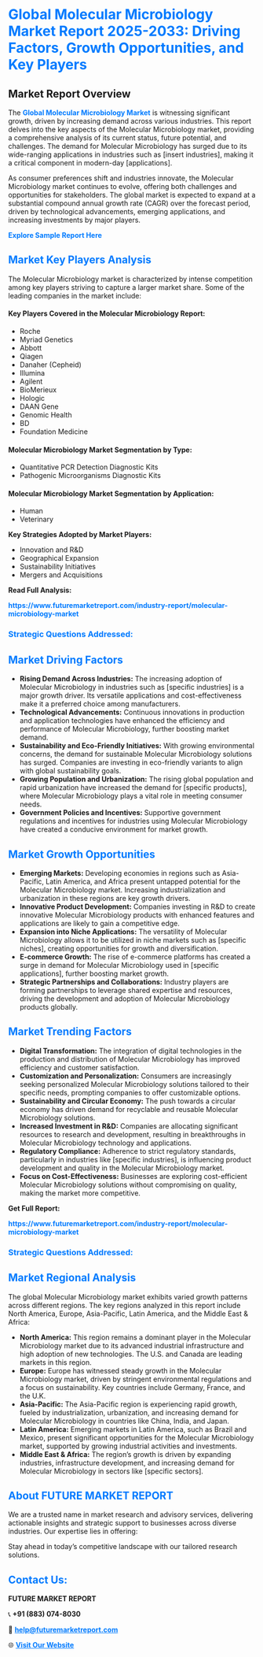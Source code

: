 <h1 style="color: #007BFF;">Global Molecular Microbiology Market Report 2025-2033: Driving Factors, Growth Opportunities, and Key Players</h1>

<section id="overview">
<h2>Market Report Overview</h2>
<p>The <a href="https://www.futuremarketreport.com/industry-report/molecular-microbiology-market" style="color: #007BFF; text-decoration: none;"><strong>Global Molecular Microbiology Market</strong></a> is witnessing significant growth, driven by increasing demand across various industries. This report delves into the key aspects of the Molecular Microbiology market, providing a comprehensive analysis of its current status, future potential, and challenges. The demand for Molecular Microbiology has surged due to its wide-ranging applications in industries such as [insert industries], making it a critical component in modern-day [applications].</p>
<p>As consumer preferences shift and industries innovate, the Molecular Microbiology market continues to evolve, offering both challenges and opportunities for stakeholders. The global market is expected to expand at a substantial compound annual growth rate (CAGR) over the forecast period, driven by technological advancements, emerging applications, and increasing investments by major players.</p>
</section>

<section id="overview">
<p><a href="https://www.futuremarketreport.com/request-sample/reportId=80507" style="color: #007BFF; text-decoration: none;"><strong>Explore Sample Report Here</strong></a></p>
</section>

<section id="key-players">
<h2 style="color: #007BFF;">Market Key Players Analysis</h2>
<p>The Molecular Microbiology market is characterized by intense competition among key players striving to capture a larger market share. Some of the leading companies in the market include:</p>
<h4>Key Players Covered in the Molecular Microbiology Report:</h4>
<ul><li>Roche</li><li>Myriad Genetics</li><li>Abbott</li><li>Qiagen</li><li>Danaher (Cepheid)</li><li>Illumina</li><li>Agilent</li><li>BioMerieux</li><li>Hologic</li><li>DAAN Gene</li><li>Genomic Health</li><li>BD</li><li>Foundation Medicine</li></ul>
<h4>Molecular Microbiology Market Segmentation by Type:</h4>
<ul><li>Quantitative PCR Detection Diagnostic Kits</li><li>Pathogenic Microorganisms Diagnostic Kits</li></ul>

<h4>Molecular Microbiology Market Segmentation by Application:</h4>
<ul><li>Human</li><li>Veterinary</li></ul>
<p><strong>Key Strategies Adopted by Market Players:</strong></p>
<ul>
<li>Innovation and R&D</li>
<li>Geographical Expansion</li>
<li>Sustainability Initiatives</li>
<li>Mergers and Acquisitions</li>
</ul>
</section>

<section>
<p><strong>Read Full Analysis: </strong></p><a href="https://www.futuremarketreport.com/industry-report/molecular-microbiology-market" style="color: #007BFF; text-decoration: none;"><strong>https://www.futuremarketreport.com/industry-report/molecular-microbiology-market</strong></a>
<h3 style="color: #007BFF;">Strategic Questions Addressed:</h3>
</section>

<section id="driving-factors">
<h2 style="color: #007BFF;">Market Driving Factors</h2>
<ul>
<li><strong>Rising Demand Across Industries:</strong> The increasing adoption of Molecular Microbiology in industries such as [specific industries] is a major growth driver. Its versatile applications and cost-effectiveness make it a preferred choice among manufacturers.</li>
<li><strong>Technological Advancements:</strong> Continuous innovations in production and application technologies have enhanced the efficiency and performance of Molecular Microbiology, further boosting market demand.</li>
<li><strong>Sustainability and Eco-Friendly Initiatives:</strong> With growing environmental concerns, the demand for sustainable Molecular Microbiology solutions has surged. Companies are investing in eco-friendly variants to align with global sustainability goals.</li>
<li><strong>Growing Population and Urbanization:</strong> The rising global population and rapid urbanization have increased the demand for [specific products], where Molecular Microbiology plays a vital role in meeting consumer needs.</li>
<li><strong>Government Policies and Incentives:</strong> Supportive government regulations and incentives for industries using Molecular Microbiology have created a conducive environment for market growth.</li>
</ul>
</section>

<section id="growth-opportunities">
<h2 style="color: #007BFF;">Market Growth Opportunities</h2>
<ul>
<li><strong>Emerging Markets:</strong> Developing economies in regions such as Asia-Pacific, Latin America, and Africa present untapped potential for the Molecular Microbiology market. Increasing industrialization and urbanization in these regions are key growth drivers.</li>
<li><strong>Innovative Product Development:</strong> Companies investing in R&D to create innovative Molecular Microbiology products with enhanced features and applications are likely to gain a competitive edge.</li>
<li><strong>Expansion into Niche Applications:</strong> The versatility of Molecular Microbiology allows it to be utilized in niche markets such as [specific niches], creating opportunities for growth and diversification.</li>
<li><strong>E-commerce Growth:</strong> The rise of e-commerce platforms has created a surge in demand for Molecular Microbiology used in [specific applications], further boosting market growth.</li>
<li><strong>Strategic Partnerships and Collaborations:</strong> Industry players are forming partnerships to leverage shared expertise and resources, driving the development and adoption of Molecular Microbiology products globally.</li>
</ul>
</section>

<section id="trending-factors">
<h2 style="color: #007BFF;">Market Trending Factors</h2>
<ul>
<li><strong>Digital Transformation:</strong> The integration of digital technologies in the production and distribution of Molecular Microbiology has improved efficiency and customer satisfaction.</li>
<li><strong>Customization and Personalization:</strong> Consumers are increasingly seeking personalized Molecular Microbiology solutions tailored to their specific needs, prompting companies to offer customizable options.</li>
<li><strong>Sustainability and Circular Economy:</strong> The push towards a circular economy has driven demand for recyclable and reusable Molecular Microbiology solutions.</li>
<li><strong>Increased Investment in R&D:</strong> Companies are allocating significant resources to research and development, resulting in breakthroughs in Molecular Microbiology technology and applications.</li>
<li><strong>Regulatory Compliance:</strong> Adherence to strict regulatory standards, particularly in industries like [specific industries], is influencing product development and quality in the Molecular Microbiology market.</li>
<li><strong>Focus on Cost-Effectiveness:</strong> Businesses are exploring cost-efficient Molecular Microbiology solutions without compromising on quality, making the market more competitive.</li>
</ul>
</section>

<section>
<p><strong>Get Full Report: </strong></p><a href="https://www.futuremarketreport.com/industry-report/molecular-microbiology-market" style="color: #007BFF; text-decoration: none;"><strong>https://www.futuremarketreport.com/industry-report/molecular-microbiology-market</strong></a>
<h3 style="color: #007BFF;">Strategic Questions Addressed:</h3>
</section>


<section id="regional-analysis">
<h2 style="color: #007BFF;">Market Regional Analysis</h2>
<p>The global Molecular Microbiology market exhibits varied growth patterns across different regions. The key regions analyzed in this report include North America, Europe, Asia-Pacific, Latin America, and the Middle East & Africa:</p>
<ul>
<li><strong>North America:</strong> This region remains a dominant player in the Molecular Microbiology market due to its advanced industrial infrastructure and high adoption of new technologies. The U.S. and Canada are leading markets in this region.</li>
<li><strong>Europe:</strong> Europe has witnessed steady growth in the Molecular Microbiology market, driven by stringent environmental regulations and a focus on sustainability. Key countries include Germany, France, and the U.K.</li>
<li><strong>Asia-Pacific:</strong> The Asia-Pacific region is experiencing rapid growth, fueled by industrialization, urbanization, and increasing demand for Molecular Microbiology in countries like China, India, and Japan.</li>
<li><strong>Latin America:</strong> Emerging markets in Latin America, such as Brazil and Mexico, present significant opportunities for the Molecular Microbiology market, supported by growing industrial activities and investments.</li>
<li><strong>Middle East & Africa:</strong> The region’s growth is driven by expanding industries, infrastructure development, and increasing demand for Molecular Microbiology in sectors like [specific sectors].</li>
</ul>
</section>

<footer>
<h2 style="color: #007BFF;">About FUTURE MARKET REPORT</h2>
<p>We are a trusted name in market research and advisory services, delivering actionable insights and strategic support to businesses across diverse industries. Our expertise lies in offering:</p>

<p>Stay ahead in today’s competitive landscape with our tailored research solutions.</p>

<h2 style="color: #007BFF;">Contact Us:</h2>
<p><strong>FUTURE MARKET REPORT</strong></p>
<p>📞 <strong>+91 (883) 074-8030</strong></p>
<p>📧 <strong><a href="mailto:help@futuremarketreport.com" style="color: #007BFF;">help@futuremarketreport.com</a></strong></p>
<p>🌐 <strong><a href="https://www.futuremarketreport.com/" style="color: #007BFF;">Visit Our Website</a></strong></p>
</footer>